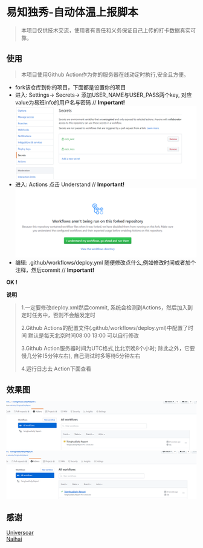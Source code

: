 # 易知独秀-自动体温上报脚本
>本项目仅供技术交流，使用者有责任和义务保证自己上传的打卡数据真实可靠。
>

## 使用
>本项目使用Github Action作为你的服务器在线动定时执行,安全且方便。
>
* fork该仓库到你的项目，下面都是设置你的项目
* 进入: Settings-> Secrets-> 添加USER_NAME与USER_PASS两个key, 对应value为易班info的用户名与密码 // **Important!**
![添加Secrets](https://github.com/naihaishy/TsinghuaDailyReport/blob/master/results/c.png)
* 进入: Actions 点击 Understand  // **Important!**
![Understand](https://github.com/naihaishy/TsinghuaDailyReport/blob/master/results/d.png)
* 编辑: .github/workflows/deploy.yml 随便修改点什么,例如修改时间或者加个注释，然后commit // **Important!**

**OK !**

**说明**
> 1.一定要修改deploy.xml然后commit, 系统会检测到Actions，然后加入到定时任务中，否则不会触发定时
> 
> 2.Github Actions的配置文件(.github/workflows/deploy.yml)中配置了时间 
默认是每天北京时间08:00 13:00 可以自行修改
>
> 3.Github Action服务器时间为UTC格式,比北京晚8个小时;
> 除此之外，它要慢几分钟(5分钟左右), 自己测试时多等待5分钟左右
> 
> 4.运行日志去 Action下面查看

## 效果图
![效果图1](https://github.com/naihaishy/TsinghuaDailyReport/blob/master/results/e.png) 
![效果图2](https://github.com/naihaishy/TsinghuaDailyReport/blob/master/results/f.png) 

## 感谢
[Universoar](https://github.com/Universoar/gxnu-yzdx-autoreport)   
[Naihai](https://github.com/naihaishy/TsinghuaDailyReport)  

